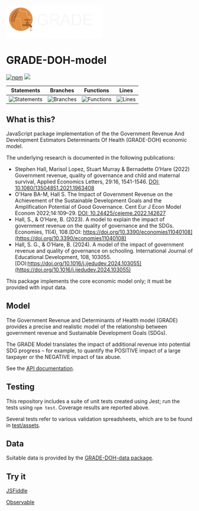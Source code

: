 ![GRADE project logo](https://github.com/stuwilmur/GRADE-DOH-model/blob/main/grade-logo.png?raw=true)
# GRADE-DOH-model

[![npm](https://img.shields.io/npm/v/grade-doh-model)](https://www.npmjs.com/package/grade-doh-model) [![](https://data.jsdelivr.com/v1/package/npm/grade-doh-model/badge)](https://www.jsdelivr.com/package/npm/grade-doh-model)

| Statements                  | Branches                | Functions                 | Lines             |
| --------------------------- | ----------------------- | ------------------------- | ----------------- |
| ![Statements](https://img.shields.io/badge/statements-94.7%25-brightgreen.svg?style=flat) | ![Branches](https://img.shields.io/badge/branches-48.97%25-red.svg?style=flat) | ![Functions](https://img.shields.io/badge/functions-97.29%25-brightgreen.svg?style=flat) | ![Lines](https://img.shields.io/badge/lines-94.87%25-brightgreen.svg?style=flat) |

## What is this?

JavaScript package implementation of the the Government Revenue And Development Estimators Determinants Of Health (GRADE-DOH) economic model.

The underlying research is documented in the following publications:

- Stephen Hall, Marisol Lopez, Stuart Murray & Bernadette O’Hare (2022) Government revenue, quality of governance and child and maternal survival, Applied Economics Letters, 29:16, 1541-1546. [DOI: 10.1080/13504851.2021.1963408](https://doi.org/10.1080/13504851.2021.1963408)
- O'Hare BA-M, Hall S. The Impact of Government Revenue on the Achievement of the Sustainable Development Goals and the Amplification Potential of Good Governance. Cent Eur J Econ Model Econom 2022;14:109–29. [DOI: 10.24425/cejeme.2022.142627](https://doi.org/10.24425/cejeme.2022.142627)
- Hall, S., & O’Hare, B. (2023). A model to explain the impact of government revenue on the quality of governance and the SDGs. Economies, 11(4), 108.[DOI: https://doi.org/10.3390/economies11040108](https://doi.org/10.3390/economies11040108)
- Hall, S. G., & O’Hare, B. (2024). A model of the impact of government revenue and quality of governance on schooling. International Journal of Educational Development, 108, 103055. [DOI:https://doi.org/10.1016/j.ijedudev.2024.103055](https://doi.org/10.1016/j.ijedudev.2024.103055)

This package implements the core economic model only; it must be provided with input data.

## Model

The Government Revenue and Determinants of Health model (GRADE) provides a precise and realistic model of the relationship between government revenue and Sustainable Development Goals (SDGs).

The GRADE Model translates the impact of additional revenue into potential SDG progress – for example, to quantify the POSITIVE impact of a large taxpayer or the NEGATIVE impact of tax abuse.

See the [API documentation](./API.md).

## Testing

This repository includes a suite of unit tests created using Jest;  run the tests using `npm test`. Coverage results are reported above.

Several tests refer to various validation spreadsheets, which are to be found in [test/assets](./test/assets).

## Data

Suitable data is provided by the [GRADE-DOH-data package](https://github.com/stuwilmur/GRADE-DOH-data).

## Try it

[JSFiddle](https://jsfiddle.net/5732nc8y/3/)

[Observable](https://observablehq.com/@grade/model-user-guide)
